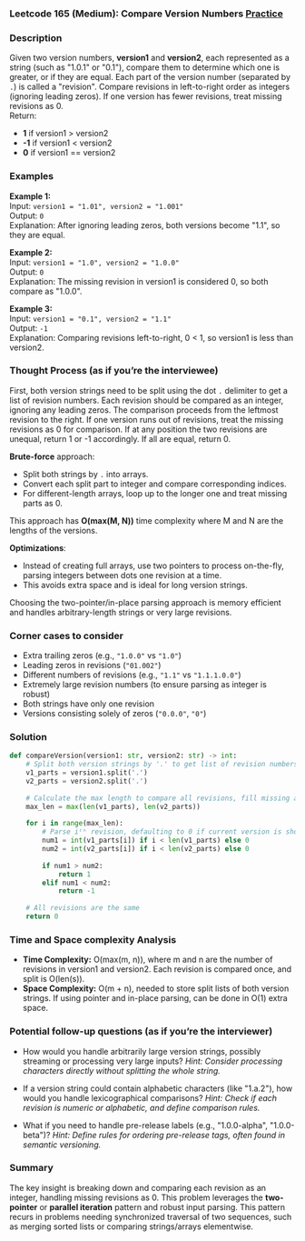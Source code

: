 ### Leetcode 165 (Medium): Compare Version Numbers [Practice](https://leetcode.com/problems/compare-version-numbers)

### Description  
Given two version numbers, **version1** and **version2**, each represented as a string (such as "1.0.1" or "0.1"), compare them to determine which one is greater, or if they are equal. Each part of the version number (separated by `.`) is called a "revision". Compare revisions in left-to-right order as integers (ignoring leading zeros). If one version has fewer revisions, treat missing revisions as 0.  
Return:
- **1** if version1 > version2
- **-1** if version1 < version2
- **0** if version1 == version2

### Examples  

**Example 1:**  
Input: `version1 = "1.01", version2 = "1.001"`  
Output: `0`  
Explanation: After ignoring leading zeros, both versions become "1.1", so they are equal.

**Example 2:**  
Input: `version1 = "1.0", version2 = "1.0.0"`  
Output: `0`  
Explanation: The missing revision in version1 is considered 0, so both compare as "1.0.0".

**Example 3:**  
Input: `version1 = "0.1", version2 = "1.1"`  
Output: `-1`  
Explanation: Comparing revisions left-to-right, 0 < 1, so version1 is less than version2.

### Thought Process (as if you’re the interviewee)  

First, both version strings need to be split using the dot `.` delimiter to get a list of revision numbers. Each revision should be compared as an integer, ignoring any leading zeros. The comparison proceeds from the leftmost revision to the right. If one version runs out of revisions, treat the missing revisions as 0 for comparison. If at any position the two revisions are unequal, return 1 or -1 accordingly. If all are equal, return 0.

**Brute-force** approach:  
- Split both strings by `.` into arrays.
- Convert each split part to integer and compare corresponding indices.  
- For different-length arrays, loop up to the longer one and treat missing parts as 0.

This approach has **O(max(M, N))** time complexity where M and N are the lengths of the versions.

**Optimizations**:  
- Instead of creating full arrays, use two pointers to process on-the-fly, parsing integers between dots one revision at a time.
- This avoids extra space and is ideal for long version strings.

Choosing the two-pointer/in-place parsing approach is memory efficient and handles arbitrary-length strings or very large revisions.

### Corner cases to consider  
- Extra trailing zeros (e.g., `"1.0.0"` vs `"1.0"`)
- Leading zeros in revisions (`"01.002"`)
- Different numbers of revisions (e.g., `"1.1"` vs `"1.1.1.0.0"`)
- Extremely large revision numbers (to ensure parsing as integer is robust)
- Both strings have only one revision
- Versions consisting solely of zeros (`"0.0.0"`, `"0"`)

### Solution

```python
def compareVersion(version1: str, version2: str) -> int:
    # Split both version strings by '.' to get list of revision numbers
    v1_parts = version1.split('.')
    v2_parts = version2.split('.')
    
    # Calculate the max length to compare all revisions, fill missing as 0
    max_len = max(len(v1_parts), len(v2_parts))
    
    for i in range(max_len):
        # Parse iᵗʰ revision, defaulting to 0 if current version is shorter
        num1 = int(v1_parts[i]) if i < len(v1_parts) else 0
        num2 = int(v2_parts[i]) if i < len(v2_parts) else 0
        
        if num1 > num2:
            return 1
        elif num1 < num2:
            return -1
    
    # All revisions are the same
    return 0
```

### Time and Space complexity Analysis  

- **Time Complexity:** O(max(m, n)), where m and n are the number of revisions in version1 and version2. Each revision is compared once, and split is O(len(s)).
- **Space Complexity:** O(m + n), needed to store split lists of both version strings. If using pointer and in-place parsing, can be done in O(1) extra space.

### Potential follow-up questions (as if you’re the interviewer)  

- How would you handle arbitrarily large version strings, possibly streaming or processing very large inputs?
  *Hint: Consider processing characters directly without splitting the whole string.*

- If a version string could contain alphabetic characters (like "1.a.2"), how would you handle lexicographical comparisons?
  *Hint: Check if each revision is numeric or alphabetic, and define comparison rules.*

- What if you need to handle pre-release labels (e.g., "1.0.0-alpha", "1.0.0-beta")?
  *Hint: Define rules for ordering pre-release tags, often found in semantic versioning.*

### Summary
The key insight is breaking down and comparing each revision as an integer, handling missing revisions as 0. This problem leverages the **two-pointer** or **parallel iteration** pattern and robust input parsing. This pattern recurs in problems needing synchronized traversal of two sequences, such as merging sorted lists or comparing strings/arrays elementwise.